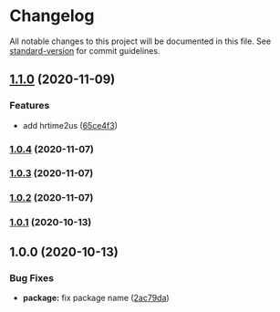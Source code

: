 # Changelog

All notable changes to this project will be documented in this file. See [standard-version](https://github.com/conventional-changelog/standard-version) for commit guidelines.

## [1.1.0](https://github.com/dnlup/hrtime-utils/compare/v1.0.4...v1.1.0) (2020-11-09)


### Features

* add hrtime2us ([65ce4f3](https://github.com/dnlup/hrtime-utils/commit/65ce4f31f557fda79e8726a48f17df1b82f73359))

### [1.0.4](https://github.com/dnlup/hrtime-utils/compare/v1.0.3...v1.0.4) (2020-11-07)

### [1.0.3](https://github.com/dnlup/hrtime-utils/compare/v1.0.2...v1.0.3) (2020-11-07)

### [1.0.2](https://github.com/dnlup/hrtime-utils/compare/v1.0.1...v1.0.2) (2020-11-07)

### [1.0.1](https://github.com/dnlup/hrtime-utils/compare/v1.0.0...v1.0.1) (2020-10-13)

## 1.0.0 (2020-10-13)


### Bug Fixes

* **package:** fix package name ([2ac79da](https://github.com/dnlup/hrtime-utils/commit/2ac79da11cff51427ef6204424d56f2cbd825e5f))
